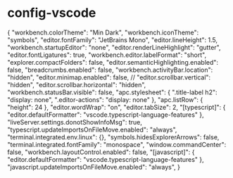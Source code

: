 # config-vscode
{
    "workbench.colorTheme": "Min Dark",
    "workbench.iconTheme": "symbols",
    "editor.fontFamily": "JetBrains Mono",
    "editor.lineHeight": 1.5,
    "workbench.startupEditor": "none",
    "editor.renderLineHighlight": "gutter",
    "editor.fontLigatures": true,
    "workbench.editor.labelFormat": "short",
    "explorer.compactFolders": false,
    "editor.semanticHighlighting.enabled": false,
    "breadcrumbs.enabled": false,
    "workbench.activityBar.location": "hidden",
    "editor.minimap.enabled": false,
    // "editor.scrollbar.vertical": "hidden",
    "editor.scrollbar.horizontal": "hidden",
    "workbench.statusBar.visible": false,
    "apc.stylesheet": {
        ".title-label h2": "display: none",
        ".editor-actions": "display: none"
    },
    "apc.listRow": {
        "height": 24
    },
    "editor.wordWrap": "on",
    "editor.tabSize": 2,
    "[typescript]": {
        "editor.defaultFormatter": "vscode.typescript-language-features"
    },
    "liveServer.settings.donotShowInfoMsg": true,
    "typescript.updateImportsOnFileMove.enabled": "always",
    "terminal.integrated.env.linux": {},
    "symbols.hidesExplorerArrows": false,
    "terminal.integrated.fontFamily": "monospace",
    "window.commandCenter": false,
    "workbench.layoutControl.enabled": false,
    "[javascript]": {
        "editor.defaultFormatter": "vscode.typescript-language-features"
    },
    "javascript.updateImportsOnFileMove.enabled": "always",
}
